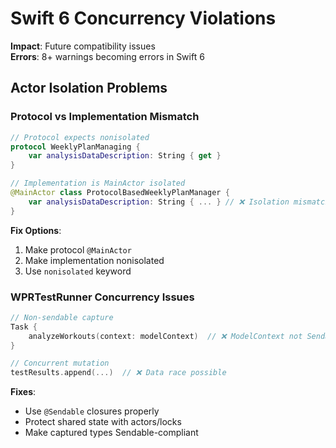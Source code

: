 # Swift 6 Concurrency Violations

**Impact**: Future compatibility issues  
**Errors**: 8+ warnings becoming errors in Swift 6

## Actor Isolation Problems

### Protocol vs Implementation Mismatch
```swift
// Protocol expects nonisolated
protocol WeeklyPlanManaging {
    var analysisDataDescription: String { get }
}

// Implementation is MainActor isolated  
@MainActor class ProtocolBasedWeeklyPlanManager {
    var analysisDataDescription: String { ... } // ❌ Isolation mismatch
}
```

**Fix Options**:
1. Make protocol `@MainActor`
2. Make implementation nonisolated
3. Use `nonisolated` keyword

### WPRTestRunner Concurrency Issues
```swift
// Non-sendable capture
Task {
    analyzeWorkouts(context: modelContext)  // ❌ ModelContext not Sendable
}

// Concurrent mutation
testResults.append(...)  // ❌ Data race possible
```

**Fixes**:
- Use `@Sendable` closures properly
- Protect shared state with actors/locks
- Make captured types Sendable-compliant